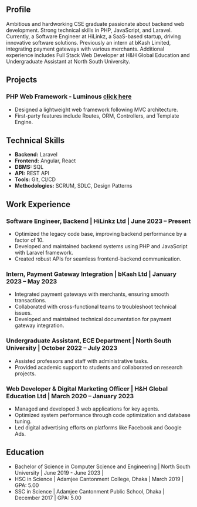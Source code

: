 ## Profile

Ambitious and hardworking CSE graduate passionate about backend web development. Strong technical skills in PHP, JavaScript, and Laravel. Currently, a Software Engineer at HiLinkz, a SaaS-based startup, driving innovative software solutions. Previously an intern at bKash Limited, integrating payment gateways with various merchants. Additional experience includes Full Stack Web Developer at H&H Global Education and Undergraduate Assistant at North South University.

## Projects

### PHP Web Framework - Luminous [click here](https://github.com/Tanvir-Sadi/luminous)
- Designed a lightweight web framework following MVC architecture.
- First-party features include Routes, ORM, Controllers, and Template Engine.

## Technical Skills

- **Backend:** Laravel
- **Frontend:** Angular, React
- **DBMS:** SQL
- **API:** REST API
- **Tools:** Git, CI/CD
- **Methodologies:** SCRUM, SDLC, Design Patterns

## Work Experience

### Software Engineer, Backend | HiLinkz Ltd | June 2023 – Present
- Optimized the legacy code base, improving backend performance by a factor of 10.
- Developed and maintained backend systems using PHP and JavaScript with Laravel framework.
- Created robust APIs for seamless frontend-backend communication.

### Intern, Payment Gateway Integration | bKash Ltd | January 2023 – May 2023
- Integrated payment gateways with merchants, ensuring smooth transactions.
- Collaborated with cross-functional teams to troubleshoot technical issues.
- Developed and maintained technical documentation for payment gateway integration.

### Undergraduate Assistant, ECE Department | North South University | October 2022 – July 2023
- Assisted professors and staff with administrative tasks.
- Provided academic support to students and collaborated on research projects.

### Web Developer & Digital Marketing Officer | H&H Global Education Ltd | March 2020 – January 2023
- Managed and developed 3 web applications for key agents.
- Optimized system performance through code optimization and database tuning.
- Led digital advertising efforts on platforms like Facebook and Google Ads.

## Education

- Bachelor of Science in Computer Science and Engineering | North South University | June 2019 - June 2023 | 
- HSC in Science | Adamjee Cantonment College, Dhaka | March 2019 | GPA: 5.00
- SSC in Science | Adamjee Cantonment Public School, Dhaka | December 2017 | GPA: 5.00
